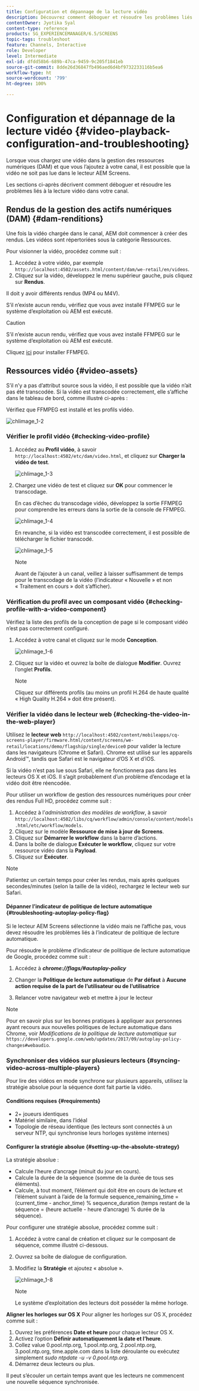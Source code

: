 ```yaml
---
title: Configuration et dépannage de la lecture vidéo
description: Découvrez comment déboguer et résoudre les problèmes liés à la lecture vidéo dans votre canal pour AEM Screens.
contentOwner: Jyotika Syal
content-type: reference
products: SG_EXPERIENCEMANAGER/6.5/SCREENS
topic-tags: troubleshoot
feature: Channels, Interactive
role: Developer
level: Intermediate
exl-id: dfdd58b6-689b-47ca-9459-9c205f1841eb
source-git-commit: 8dde26d36847fb496aed6d4bf9732233116b5ea6
workflow-type: ht
source-wordcount: '799'
ht-degree: 100%

---
```


# Configuration et dépannage de la lecture vidéo {#video-playback-configuration-and-troubleshooting}

Lorsque vous chargez une vidéo dans la gestion des ressources numériques (DAM) et que vous l’ajoutez à votre canal, il est possible que la vidéo ne soit pas lue dans le lecteur AEM Screens.

Les sections ci-après décrivent comment déboguer et résoudre les problèmes liés à la lecture vidéo dans votre canal.

## Rendus de la gestion des actifs numériques (DAM) {#dam-renditions}

Une fois la vidéo chargée dans le canal, AEM doit commencer à créer des rendus. Les vidéos sont répertoriées sous la catégorie Ressources.

Pour visionner la vidéo, procédez comme suit :

1. Accédez à votre vidéo, par exemple `http://localhost:4502/assets.html/content/dam/we-retail/en/videos`.
1. Cliquez sur la vidéo, développez le menu supérieur gauche, puis cliquez sur **Rendus**.

Il doit y avoir différents rendus (MP4 ou M4V).

S’il n’existe aucun rendu, vérifiez que vous avez installé FFMPEG sur le système d’exploitation où AEM est exécuté.

>[!CAUTION]
>
>S’il n’existe aucun rendu, vérifiez que vous avez installé FFMPEG sur le système d’exploitation où AEM est exécuté.
>
>Cliquez [ici](https://www.ffmpeg.org/download.html) pour installer FFMPEG.

## Ressources vidéo {#video-assets}

S’il n’y a pas d’attribut source sous la vidéo, il est possible que la vidéo n’ait pas été transcodée. Si la vidéo est transcodée correctement, elle s’affiche dans le tableau de bord, comme illustré ci-après :

Vérifiez que FFMPEG est installé et les profils vidéo.

![chlimage_1-2](assets/chlimage_1-2.png)

### Vérifier le profil vidéo {#checking-video-profile}

1. Accédez au **Profil vidéo**, à savoir `http://localhost:4502/etc/dam/video.html`, et cliquez sur **Charger la vidéo de test**.

   ![chlimage_1-3](assets/chlimage_1-3.png)

1. Chargez une vidéo de test et cliquez sur **OK** pour commencer le transcodage.

   En cas d’échec du transcodage vidéo, développez la sortie FFMPEG pour comprendre les erreurs dans la sortie de la console de FFMPEG.

   ![chlimage_1-4](assets/chlimage_1-4.png)

   En revanche, si la vidéo est transcodée correctement, il est possible de télécharger le fichier transcodé.

   ![chlimage_1-5](assets/chlimage_1-5.png)

   >[!NOTE]
   >
   >Avant de l’ajouter à un canal, veillez à laisser suffisamment de temps pour le transcodage de la vidéo (l’indicateur « Nouvelle » et non « Traitement en cours » doit s’afficher).

### Vérification du profil avec un composant vidéo {#checking-profile-with-a-video-component}

Vérifiez la liste des profils de la conception de page si le composant vidéo n’est pas correctement configuré.

1. Accédez à votre canal et cliquez sur le mode **Conception**.

   ![chlimage_1-6](assets/chlimage_1-6.png)

1. Cliquez sur la vidéo et ouvrez la boîte de dialogue **Modifier**. Ouvrez l’onglet **Profils**.

   >[!NOTE]
   >Cliquez sur différents profils (au moins un profil H.264 de haute qualité « High Quality H.264 » doit être présent).

### Vérifier la vidéo dans le lecteur web {#checking-the-video-in-the-web-player}

Utilisez le **lecteur web** `http://localhost:4502/content/mobileapps/cq-screens-player/firmware.html/content/screens/we-retail/locations/demo/flagship/single/device0` pour valider la lecture dans les navigateurs (Chrome et Safari). Chrome est utilisé sur les appareils Android™, tandis que Safari est le navigateur d’OS X et d’iOS.

Si la vidéo n’est pas lue sous Safari, elle ne fonctionnera pas dans les lecteurs OS X et iOS. Il s’agit probablement d’un problème d’encodage et la vidéo doit être réencodée.

Pour utiliser un workflow de gestion des ressources numériques pour créer des rendus Full HD, procédez comme suit :

1. Accédez à l’*administration des modèles de workflow*, à savoir `http://localhost:4502/libs/cq/workflow/admin/console/content/models.html/etc/workflow/models`.
1. Cliquez sur le modèle **Ressource de mise à jour de Screens**.
1. Cliquez sur **Démarrer le workflow** dans la barre d’actions.
1. Dans la boîte de dialogue **Exécuter le workflow**, cliquez sur votre ressource vidéo dans la **Payload**.
1. Cliquez sur **Exécuter**.

>[!NOTE]
>
>Patientez un certain temps pour créer les rendus, mais après quelques secondes/minutes (selon la taille de la vidéo), rechargez le lecteur web sur Safari.

#### Dépanner l’indicateur de politique de lecture automatique {#troubleshooting-autoplay-policy-flag}

Si le lecteur AEM Screens sélectionne la vidéo mais ne l’affiche pas, vous devez résoudre les problèmes liés à l’indicateur de politique de lecture automatique.

Pour résoudre le problème d’indicateur de politique de lecture automatique de Google, procédez comme suit :

1. Accédez à ***chrome://flags/#autoplay-policy***
1. Changer la **Politique de lecture automatique** de **Par défaut** à **Aucune action requise de la part de l’utilisateur ou de l’utilisatrice**

1. Relancer votre navigateur web et mettre à jour le lecteur

>[!NOTE]
>
>Pour en savoir plus sur les bonnes pratiques à appliquer aux personnes ayant recours aux nouvelles politiques de lecture automatique dans Chrome, voir *Modifications de la politique de lecture automatique* sur `https://developers.google.com/web/updates/2017/09/autoplay-policy-changes#webaudio`.

### Synchroniser des vidéos sur plusieurs lecteurs {#syncing-video-across-multiple-players}

Pour lire des vidéos en mode synchrone sur plusieurs appareils, utilisez la stratégie absolue pour la séquence dont fait partie la vidéo.

#### Conditions requises {#requirements}

* 2+ joueurs identiques
* Matériel similaire, dans l’idéal
* Topologie de réseau identique (les lecteurs sont connectés à un serveur NTP, qui synchronise leurs horloges système internes)

#### Configurer la stratégie absolue {#setting-up-the-absolute-strategy}

La stratégie absolue :

* Calcule l’heure d’ancrage (minuit du jour en cours).
* Calcule la durée de la séquence (somme de la durée de tous ses éléments).
* Calcule, à tout moment, l’élément qui doit être en cours de lecture et l’élément suivant à l’aide de la formule sequence_remaining_time = (current_time - anchor_time) % sequence_duration (temps restant de la séquence = (heure actuelle - heure d’ancrage) % durée de la séquence).

Pour configurer une stratégie absolue, procédez comme suit :

1. Accédez à votre canal de création et cliquez sur le composant de séquence, comme illustré ci-dessous.
1. Ouvrez sa boîte de dialogue de configuration.
1. Modifiez la **Stratégie** et ajoutez « absolue ».

   ![chlimage_1-8](assets/chlimage_1-8.png)

   >[!NOTE]
   >Le système d’exploitation des lecteurs doit posséder la même horloge.

**Aligner les horloges sur OS X** Pour aligner les horloges sur OS X, procédez comme suit :

1. Ouvrez les préférences **Date et heure** pour chaque lecteur OS X.
1. Activez l’option **Définir automatiquement la date et l’heure**.
1. Collez value 0.pool.ntp.org, 1.pool.ntp.org, 2.pool.ntp.org, 3.pool.ntp.org, time.apple.com dans la liste déroulante ou exécutez simplement *sudo ntpdate -u -v 0.pool.ntp.org*.
1. Démarrez deux lecteurs ou plus.

Il peut s’écouler un certain temps avant que les lecteurs ne commencent une nouvelle séquence synchronisée.
